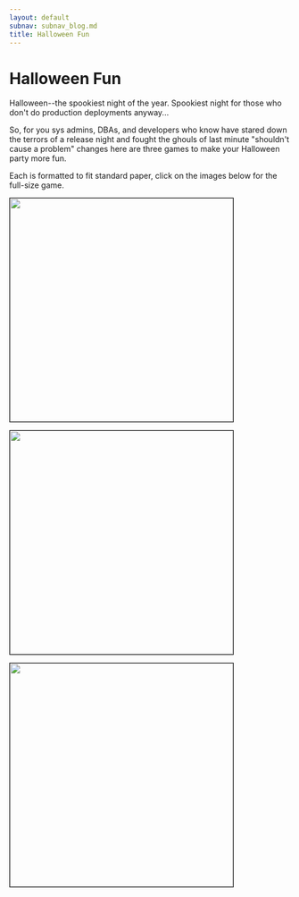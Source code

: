 ```yaml
---
layout: default
subnav: subnav_blog.md
title: Halloween Fun
---
```

# Halloween Fun

Halloween--the spookiest night of the year. Spookiest night for those who don't do production deployments anyway...

So, for you sys admins, DBAs, and developers who know have stared down the terrors of a release night and fought the ghouls of last minute "shouldn't cause a problem" changes here are three games to make your Halloween party more fun.

Each is formatted to fit standard paper, click on the images below for the full-size game.

<a href="/blog/images/pin-procedure.png" ><img src="/blog/images/pin-procedure.png" width="400" style="border: 1px solid black"></a>

<a href="/blog/images/dba-and-rm.png" ><img src="/blog/images/dba-and-rm.png" width="400" style="border: 1px solid black"></a>

<a href="/blog/images/apt-get-candy.png"><img src="/blog/images/apt-get-candy.png" width="400" style="border: 1px solid black"></a>